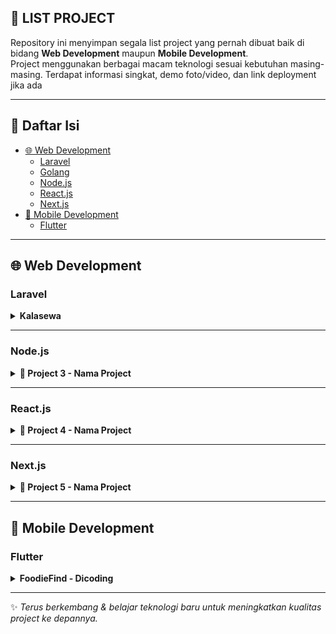 ## 📂 LIST PROJECT

Repository ini menyimpan segala list project yang pernah dibuat baik di bidang **Web Development** maupun **Mobile Development**.  
Project menggunakan berbagai macam teknologi sesuai kebutuhan masing-masing. Terdapat informasi singkat, demo foto/video, dan link deployment jika ada

---

## 📑 Daftar Isi
- [🌐 Web Development](#-web-development)
  - [Laravel](#laravel)
  - [Golang](#golang)
  - [Node.js](#nodejs)
  - [React.js](#reactjs)
  - [Next.js](#nextjs)
- [📱 Mobile Development](#-mobile-development)
  - [Flutter](#flutter)

---

## 🌐 Web Development

### Laravel
<details>
  <summary><b>Kalasewa</b></summary>
  <br>
  
  ### 📸 Demo
  ![Demo Project](https://github.com/lintanganugerah/list-proyek/blob/main/assets/kalasewa.gif)

  ### 📖 Deskripsi
  Aplikasi platform penyewaan untuk mengatasi masalah dalam penyewaan kostum cosplay. Menggunakan Agile sprints dan UAT lebih dari 10 pengguna. Implementasi pembayaran menggunakan Midtrans. Berhasil mengatasi permasalahan Penyewa (customer) dan pemilik kostum (owner / penjual)

  ### 🛠️ Stack
  - Laravel 10
  - MySQL
  - Bootstrap 5
  - Midtrans

  ### 🔗 Link
  - [Live Demo](https://kalasewa.nzproject.web.id/)

</details>

---

### Node.js
<details>
  <summary><b>📌 Project 3 - Nama Project</b></summary>
  <br>

  ### 📖 Deskripsi
  API server-side dengan Node.js.

  ### 🛠️ Tech Stack
  - Node.js
  - Express
  - MongoDB

  ### 📸 Demo
  ![Demo Project](link-gambar-demo.png)

  ### 🔗 Link
  - [Repository](https://github.com/username/project-3)  
  - [Live Demo](https://project3-demo.com)

</details>

---

### React.js
<details>
  <summary><b>📌 Project 4 - Nama Project</b></summary>
  <br>

  ### 📖 Deskripsi
  Dashboard admin interaktif menggunakan React.

  ### 🛠️ Tech Stack
  - React.js
  - TailwindCSS
  - Axios

  ### 📸 Demo
  ![Demo Project](link-gambar-demo.png)

  ### 🔗 Link
  - [Repository](https://github.com/username/project-4)  
  - [Live Demo](https://project4-demo.com)

</details>

---

### Next.js
<details>
  <summary><b>📌 Project 5 - Nama Project</b></summary>
  <br>

  ### 📖 Deskripsi
  Website modern dengan Next.js dan SSR.

  ### 🛠️ Tech Stack
  - Next.js
  - TypeScript
  - TailwindCSS

  ### 📸 Demo
  ![Demo Project](link-gambar-demo.png)

  ### 🔗 Link
  - [Repository](https://github.com/username/project-5)  
  - [Live Demo](https://project5-demo.com)

</details>

---

## 📱 Mobile Development

### Flutter
<details>
  <summary><b>FoodieFind - Dicoding</b></summary>
  <br>
  
  ### 📸 Demo
  ![Demo Project](link-gambar-demo.png)

  ### 📖 Deskripsi
  Aplikasi mobile untuk mencari resep masakah. Merupakan salah satu project course Flutter Bootcamp

  ### 🛠️ Tech Stack
  - Flutter
  - Provider
  - Public API

  ### 🔗 Link
  - [Repository](https://github.com/lintanganugerah/FoodieFind)

</details>

---

✨ *Terus berkembang & belajar teknologi baru untuk meningkatkan kualitas project ke depannya.*
